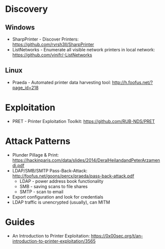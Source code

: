 # Discovery

## Windows
- SharpPrinter - Discover Printers: https://github.com/rvrsh3ll/SharpPrinter
- ListNetworks - Enumerate all visible network printers in local network: https://github.com/vinifr/-ListNetworks

## Linux
- Praeda - Automated printer data harvesting tool: http://h.foofus.net/?page_id=218

# Exploitation

- PRET - Printer Exploitation Toolkit: https://github.com/RUB-NDS/PRET

# Attack Patterns

- Plunder Pillage & Print: https://hackinparis.com/data/slides/2014/DeralHeilandandPeterArzamendi.pdf
- LDAP/SMB/SMTP Pass-Back-Attack: http://foofus.net/goons/percx/praeda/pass-back-attack.pdf
  - LDAP - power address book functionality
  - SMB - saving scans to file shares
  - SMTP - scan to email
- Export configuration and look for credentials
- LDAP traffic is unencrypted (usually), can MITM

# Guides

- An Introduction to Printer Exploitation: https://0x00sec.org/t/an-introduction-to-printer-exploitation/3565
